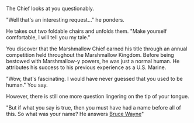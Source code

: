 The Chief looks at you questionably.

"Well that's an interesting request..." he ponders.

He takes out two foldable chairs and unfolds them.
"Make yourself comfortable, I will tell you my tale."

You discover that the Marshmallow Chief earned his title through an
annual competition held throughout the Marshmallow Kingdom. Before
being bestowed with Marshmallow-y powers, he was just a normal
human. He attributes his success to his previous experience
as a U.S. Marine.

"Wow, that's fascinating. I would have never guessed that you
used to be human." You say.

However, there is still one more question lingering on the
tip of your tongue.

"But if what you say is true, then you must have had
a name before all of this. So what was your name?
He answers [Bruce Wayne](../batman.md)"
